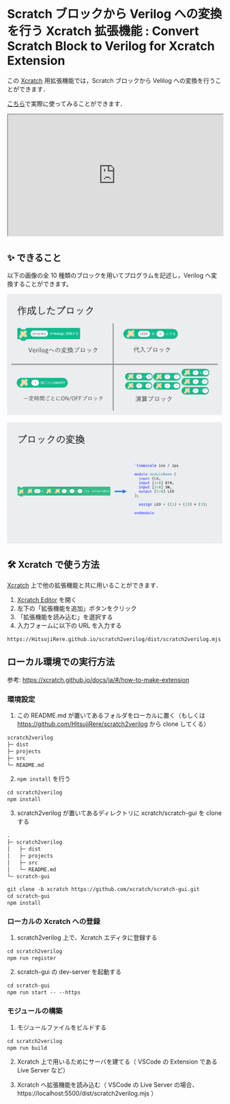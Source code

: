 # Scratch ブロックから Verilog への変換を行う Xcratch 拡張機能 : Convert Scratch Block to Verilog for Xcratch Extension

この [Xcratch](https://xcratch.github.io/) 用拡張機能では，Scratch ブロックから Velilog への変換を行うことができます．

[こちら](https://xcratch.github.io/editor/#https://HitsujiRere.github.io/scratch2verilog/projects/example.sb3)で実際に使ってみることができます．

<iframe src="https://xcratch.github.io/editor/#https://HitsujiRere.github.io/scratch2verilog/projects/example.sb3" style="width:100%; aspect-ratio:16/9;"></iframe>

## ✨ できること

以下の画像の全 10 種類のブロックを用いてプログラムを記述し，Verilog へ変換することができます。

![作成したブロック](README/images/blocks.png)

![ブロックの変換](README/images/conversion.png)

## 🛠️ Xcratch で使う方法

[Xcratch](https://xcratch.github.io/) 上で他の拡張機能と共に用いることができます．

1. [Xcratch Editor](https://xcratch.github.io/editor) を開く
1. 左下の「拡張機能を追加」ボタンをクリック
1. 「拡張機能を読み込む」を選択する
1. 入力フォームに以下の URL を入力する

```
https://HitsujiRere.github.io/scratch2verilog/dist/scratch2verilog.mjs
```

## ローカル環境での実行方法

参考: https://xcratch.github.io/docs/ja/#/how-to-make-extension

### 環境設定

1. この README.md が置いてあるフォルダをローカルに置く（もしくは https://github.com/HitsujiRere/scratch2verilog から clone してくる）

```
scratch2verilog
├─ dist
├─ projects
├─ src
└─ README.md
```

2. `npm install` を行う

```
cd scratch2verilog
npm install
```

3. scratch2verilog が置いてあるディレクトリに xcratch/scratch-gui を clone する

```
.
├─ scratch2verilog
│   ├─ dist
│   ├─ projects
│   ├─ src
│   └─ README.md
└─ scratch-gui
```

```
git clone -b xcratch https://github.com/xcratch/scratch-gui.git
cd scratch-gui
npm install
```

### ローカルの Xcratch への登録

1. scratch2verilog 上で、Xcratch エディタに登録する

```
cd scratch2verilog
npm run register
```

2. scratch-gui の dev-server を起動する

```
cd scratch-gui
npm run start -- --https
```

### モジュールの構築

1. モジュールファイルをビルドする

```
cd scratch2verilog
npm run build
```

2. Xcratch 上で用いるためにサーバを建てる（ VSCode の Extension である Live Server など）

3. Xcratch へ拡張機能を読み込む（ VSCode の Live Server の場合、 https://localhost:5500/dist/scratch2verilog.mjs ）
